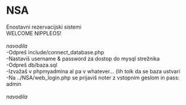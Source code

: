 # NSA
Enostavni rezervacijski sistemi<br/>
WELCOME NIPPLEOS!<br/>
<br/>
<i>navodila</i><br/>
    -Odpreš include/connect_database.php<br/>
    -Nastaviš username & password za dostop do mysql strežnika<br/>
    -Odpreš db/baza.sql<br/>
    -Izvažaš v phpmyadmina al pa v whatever... (lih tolk da se baza ustvari<br/>
    -Na ../NSA/web_login.php se prijaviš noter z vstopnim geslom in pass: admin<br/>
<br/>
<i>navodila</i><br/>